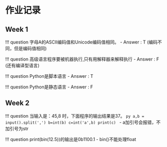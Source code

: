 # 作业记录

## Week 1

!!! question
    字母A的ASCII编码值和Unicode编码值相同。
    - Answer : T (编码不同，但是编码值相同)

!!! question
    高级语言程序要被机器执行,只有用解释器来解释执行
    - Answer : F (还有编译型语言)

!!! question
    Python是脚本语言
    - Answer : T

!!! question
    Python是静态语言
    - Answer : F

## Week 2

!!! question
    当输入是：45,8 时，下面程序的输出结果是37。
    ```py
    a,b = input().split(',')
    b=int(b)
    c=int('a',b)
    print(c)
    ```
    - a加引号会报错，不加引号为str

!!! question
    print(bin(12.5))的输出是0b1100.1
    - bin()不能处理float
